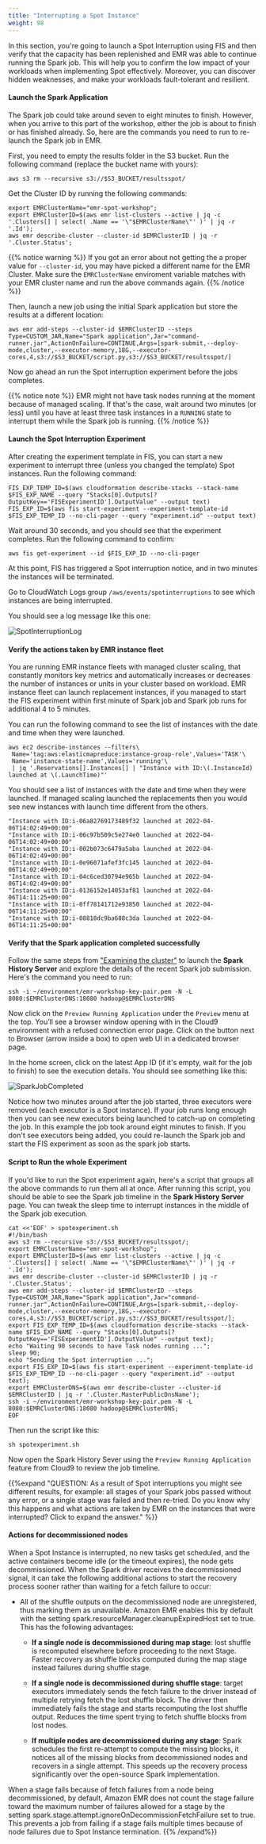 ```yaml
---
title: "Interrupting a Spot Instance"
weight: 98
---
```


In this section, you're going to launch a Spot Interruption using FIS and then verify that the capacity has been replenished and EMR was able to continue running the Spark job. This will help you to confirm the low impact of your workloads when implementing Spot effectively. Moreover, you can discover hidden weaknesses, and make your workloads fault-tolerant and resilient.

#### Launch the Spark Application

The Spark job could take around seven to eight minutes to finish. However, when you arrive to this part of the workshop, either the job is about to finish or has finished already. So, here are the commands you need to run to re-launch the Spark job in EMR.

First, you need to empty the results folder in the S3 bucket. Run the following command (replace the bucket name with yours):

```
aws s3 rm --recursive s3://$S3_BUCKET/resultsspot/
```

Get the Cluster ID by running the following commands: 

```
export EMRClusterName="emr-spot-workshop";
export EMRClusterID=$(aws emr list-clusters --active | jq -c '.Clusters[] | select( .Name == '\"$EMRClusterName\"' )' | jq -r '.Id');
aws emr describe-cluster --cluster-id $EMRClusterID | jq -r '.Cluster.Status';
```

{{% notice warning %}}
If you got an error about not getting the a proper value for `--cluster-id`, you may have picked a different name for the EMR Cluster. Make sure the `EMRClusterName` enviroment variable matches with your EMR cluster name and run the above commands again.
{{% /notice %}}

Then, launch a new job using the initial Spark application but store the results at a different location:

```
aws emr add-steps --cluster-id $EMRClusterID --steps Type=CUSTOM_JAR,Name="Spark application",Jar="command-runner.jar",ActionOnFailure=CONTINUE,Args=[spark-submit,--deploy-mode,cluster,--executor-memory,18G,--executor-cores,4,s3://$S3_BUCKET/script.py,s3://$S3_BUCKET/resultsspot/]
```

Now go ahead an run the Spot interruption experiment before the jobs completes.

{{% notice note %}}
EMR might not have task nodes running at the moment because of managed scaling. If that's the case, wait around two minutes (or less) until you have at least three task instances in a `RUNNING` state to interrupt them while the Spark job is running.
{{% /notice %}}

#### Launch the Spot Interruption Experiment
After creating the experiment template in FIS, you can start a new experiment to interrupt three (unless you changed the template) Spot instances. Run the following command:

```
FIS_EXP_TEMP_ID=$(aws cloudformation describe-stacks --stack-name $FIS_EXP_NAME --query "Stacks[0].Outputs[?OutputKey=='FISExperimentID'].OutputValue" --output text)
FIS_EXP_ID=$(aws fis start-experiment --experiment-template-id $FIS_EXP_TEMP_ID --no-cli-pager --query "experiment.id" --output text)
```

Wait around 30 seconds, and you should see that the experiment completes. Run the following command to confirm:

```
aws fis get-experiment --id $FIS_EXP_ID --no-cli-pager
```

At this point, FIS has triggered a Spot interruption notice, and in two minutes the instances will be terminated.

Go to CloudWatch Logs group `/aws/events/spotinterruptions` to see which instances are being interrupted. 

You should see a log message like this one:

![SpotInterruptionLog](/images/running-emr-spark-apps-on-spot/spotinterruptionlog.png)

#### Verify the actions taken by EMR instance fleet

You are running EMR instance fleets with managed cluster scaling, that constantly monitors key metrics and automatically increases or decreases the number of instances or units in your cluster based on workload. EMR instance fleet can launch replacement instances, if you managed to start the FIS experiment within first minute of Spark job and Spark job runs for additional 4 to 5 minutes.

You can run the following command to see the list of instances with the date and time when they were launched.

```
aws ec2 describe-instances --filters\
 Name='tag:aws:elasticmapreduce:instance-group-role',Values='TASK'\
 Name='instance-state-name',Values='running'\
 | jq '.Reservations[].Instances[] | "Instance with ID:\(.InstanceId) launched at \(.LaunchTime)"'
```

You should see a list of instances with the date and time when they were launched. If managed scaling launched the replacements then you would see new instances with launch time different from the others.

```output
"Instance with ID:i-06a82769173489f32 launched at 2022-04-06T14:02:49+00:00"
"Instance with ID:i-06c97b509c5e274e0 launched at 2022-04-06T14:02:49+00:00"
"Instance with ID:i-002b073c6479a5aba launched at 2022-04-06T14:02:49+00:00"
"Instance with ID:i-0e96071afef3fc145 launched at 2022-04-06T14:02:49+00:00"
"Instance with ID:i-04c6ced30794e965b launched at 2022-04-06T14:02:49+00:00"
"Instance with ID:i-0136152e14053af81 launched at 2022-04-06T14:11:25+00:00"
"Instance with ID:i-0ff78141712e93850 launched at 2022-04-06T14:11:25+00:00"
"Instance with ID:i-08818dc9ba688c3da launched at 2022-04-06T14:11:25+00:00"
```

#### Verify that the Spark application completed successfully

Follow the same steps from ["Examining the cluster"](/running_spark_apps_with_emr_on_spot_instances/examining_cluster.html) to launch the **Spark History Server** and explore the details of the recent Spark job submission. Here's the command you need to run:

```
ssh -i ~/environment/emr-workshop-key-pair.pem -N -L 8080:$EMRClusterDNS:18080 hadoop@$EMRClusterDNS
```

Now click on the `Preview Running Application` under the `Preview` menu at the top. You’ll see a browser window opening with in the Cloud9 environment with a refused connection error page. Click on the button next to Browser (arrow inside a box) to open web UI in a dedicated browser page. 

In the home screen, click on the latest App ID (if it's empty, wait for the job to finish) to see the execution details. You should see something like this:

![SparkJobCompleted](/images/running-emr-spark-apps-on-spot/sparkjobcompleted.png)

Notice how two minutes around after the job started, three executors were removed (each executor is a Spot instance). If your job runs long enough then you can see new executors being launched to catch-up on completing the job. In this example the job took around eight minutes to finish. If you don't see executors being added, you could re-launch the Spark job and start the FIS experiment as soon as the spark job starts.

#### Script to Run the whole Experiment

If you'd like to run the Spot experiment again, here's a script that groups all the above commands to run them all at once. After running this script, you should be able to see the Spark job timeline in the **Spark History Server** page. You can tweak the sleep time to interrupt instances in the middle of the Spark job execution.

```
cat <<'EOF' > spotexperiment.sh
#!/bin/bash
aws s3 rm --recursive s3://$S3_BUCKET/resultsspot/;
export EMRClusterName="emr-spot-workshop";
export EMRClusterID=$(aws emr list-clusters --active | jq -c '.Clusters[] | select( .Name == '\"$EMRClusterName\"' )' | jq -r '.Id');
aws emr describe-cluster --cluster-id $EMRClusterID | jq -r '.Cluster.Status';
aws emr add-steps --cluster-id $EMRClusterID --steps Type=CUSTOM_JAR,Name="Spark application",Jar="command-runner.jar",ActionOnFailure=CONTINUE,Args=[spark-submit,--deploy-mode,cluster,--executor-memory,18G,--executor-cores,4,s3://$S3_BUCKET/script.py,s3://$S3_BUCKET/resultsspot/];
export FIS_EXP_TEMP_ID=$(aws cloudformation describe-stacks --stack-name $FIS_EXP_NAME --query "Stacks[0].Outputs[?OutputKey=='FISExperimentID'].OutputValue" --output text);
echo "Waiting 90 seconds to have Task nodes running ...";
sleep 90;
echo "Sending the Spot interruption ...";
export FIS_EXP_ID=$(aws fis start-experiment --experiment-template-id $FIS_EXP_TEMP_ID --no-cli-pager --query "experiment.id" --output text);
export EMRClusterDNS=$(aws emr describe-cluster --cluster-id $EMRClusterID | jq -r '.Cluster.MasterPublicDnsName');
ssh -i ~/environment/emr-workshop-key-pair.pem -N -L 8080:$EMRClusterDNS:18080 hadoop@$EMRClusterDNS;
EOF
```

Then run the script like this:

```
sh spotexperiment.sh
```

Now open the Spark History Sever using the `Preview Running Application` feature from Cloud9 to review the job timeline.

{{%expand "QUESTION: As a result of Spot interruptions you might see different results, for example: all stages of your Spark jobs passed without any error, or a single stage was failed and then re-tried. Do you know why this happens and what actions are taken by EMR on the instances that were interrupted? Click to expand the answer." %}}

#### Actions for decommissioned nodes
When a Spot Instance is interrupted, no new tasks get scheduled, and the active containers become idle (or the timeout expires), the node gets decommissioned. When the Spark driver receives the decommissioned signal, it can take the following additional actions to start the recovery process sooner rather than waiting for a fetch failure to occur:

* All of the shuffle outputs on the decommissioned node are unregistered, thus marking them as unavailable. Amazon EMR enables this by default with the setting spark.resourceManager.cleanupExpiredHost set to true. This has the following advantages:

    * **If a single node is decommissioned during map stage**: lost shuffle is recomputed elsewhere before proceeding to the next Stage. Faster recovery as shuffle blocks computed during the map stage instead failures during shuffle stage. 

    * **If a single node is decommissioned during shuffle stage**: target executors immediately sends the fetch failure to the driver instead of multiple retrying fetch the lost shuffle block. The driver then immediately fails the stage and starts recomputing the lost shuffle output. Reduces the time spent trying to fetch shuffle blocks from lost nodes.

    * **If multiple nodes are decommissioned  during any stage**: Spark schedules the first re-attempt to compute the missing blocks, it notices all of the missing blocks from decommissioned nodes and recovers in a single attempt. This speeds up the recovery process significantly over the open-source Spark implementation.

When a stage fails because of fetch failures from a node being decommissioned, by default, Amazon EMR does not count the stage failure toward the maximum number of failures allowed for a stage by the setting spark.stage.attempt.ignoreOnDecommissionFetchFailure set to true. This prevents a job from failing if a stage fails multiple times because of node failures due to Spot Instance termination.
{{% /expand%}}